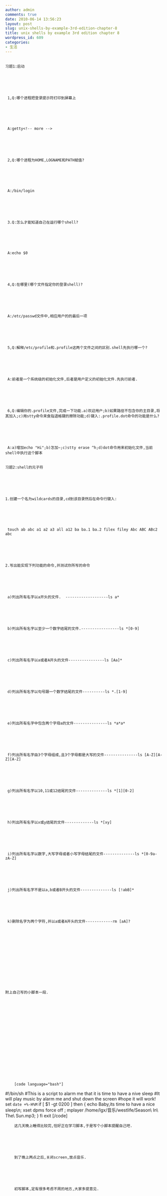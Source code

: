 ```yaml
---
author: admin
comments: true
date: 2010-06-14 13:56:23
layout: post
slug: unix-shells-by-example-3rd-edition-chapter-8
title: unix shells by example 3rd edition chapter 8
wordpress_id: 609
categories:
- 生活
---
```


## 
	习题1:启动






	 1,Q:哪个进程把登录提示符打印到屏幕上






	 A:getty<!-- more -->






	 2,Q:哪个进程为HOME,LOGNAME和PATH赋值?  






	 A:/bin/login






	 3.Q:怎么才能知道自己在运行哪个shell?






	 A:echo $0






	 4,Q:在哪里(哪个文件指定你的登录shell)?






	 A:/etc/passwd文件中,相应用户的的最后一项






	 5,Q:解释/etc/profile和.profile这两个文件之间的区别.shell先执行哪一个?






	 A:前者是一个系统级的初始化文件,后者是用户定义的初始化文件.先执行前者.






	 6,Q:编辑你的.profile文件,完成一下功能.a)欢迎用户;b)如果路径不包含你的主目录,将其加入;c)用stty命令来食指退格键的擦除功能;d)键入:.profile.dot命令的功能是什么?






	 A:a)增加echo "Hi";b)怎加~;c)stty erase ^h;d)dot命令用来初始化文件,当前shell中执行这个脚本






	  

	





## 
	习题2:shell的元子符






	1.创建一个名为wildcards的目录,cd到该目录然后在命令行键入:






	 touch ab abc a1 a2 a3 all a12 ba ba.1 ba.2 filex filey Abc ABC ABc2 abc






	2.写出能实现下列功能的命令,并测试你所写的命令






	 a)列出所有名字以a开头的文件.  -------------------ls a*






	 b)列出所有名字以至少一个数字结尾的文件.-----------------ls *[0-9]






	 c)列出所有名字以a或者A开头的文件----------------ls [Aa]*






	 d)列出所有名字以句号跟一个数字结尾的文件----------ls *.[1-9]






	 e)列出所有名字中包含两个字母a的文件---------------ls *a*a*






	 f)列出所有名字由3个字母组成,且3个字母都是大写的文件---------------ls [A-Z][A-Z][A-Z]






	 g)列出所有名字以10,11或12结尾的文件--------------ls *[1][0-2]






	 h)列出所有名字以x或y结尾的文件-------------ls *[xy] 






	 i)列出所有名字以数字,大写字母或者小写字母结尾的文件--------------ls *[0-9a-zA-Z]






	 j)列出所有名字不是以a,b或者B开头的文件--------------ls [!abB]*






	 k)删除名字为两个字符,并以a或者A开头的文件------------rm [aA]?






	  

	






	附上自己写的小脚本一段.






	  

	






	


		  

		[code language="bash"] 
#!/bin/sh 
#This is a script to alarm me that it is time to have a nive sleep 
#It will play music by alarm me and shut down the screen 
#hope it will work! 
set `date +%-H%M` 
if [ $1 -gt 0200 ] 
then 
{ echo Baby,its time to have a nice sleep\n;
   xset dpms force off ; 
  mplayer /home/lgx/音乐/westlife/Season\ In\ The\ Sun.mp3;
 }
 fi 
exit [/code]
	


	


		  

		
	


	


		这几天晚上睡得比较完,恰好正在学习脚本,于是写个小脚本提醒自己吧.
	


	


		到了晚上两点之后,关闭screen,放点音乐.
	


	


		初写脚本,定有很多考虑不周的地方,大家多提意见.
	






